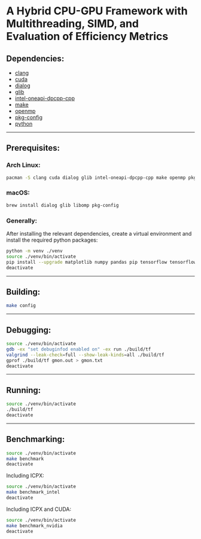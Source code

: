 # A Hybrid CPU-GPU Framework with Multithreading, SIMD, and Evaluation of Efficiency Metrics
## Dependencies:
- [clang](https://clang.llvm.org/)
- [cuda](https://developer.nvidia.com/cuda-zone)
- [dialog](https://invisible-island.net/dialog/)
- [glib](https://docs.gtk.org/glib/)
- [intel-oneapi-dpcpp-cpp](https://www.intel.com/content/www/us/en/developer/tools/oneapi/dpc-compiler.html)
- [make](https://www.gnu.org/software/make/)
- [openmp](https://openmp.llvm.org/)
- [pkg-config](https://freedesktop.org/wiki/Software/pkg-config/)
- [python](https://www.python.org/)
- - -
## Prerequisites:
### Arch Linux:
```bash
pacman -S clang cuda dialog glib intel-oneapi-dpcpp-cpp make openmp pkg-config python
```
### macOS:
```bash
brew install dialog glib libomp pkg-config
```
### Generally:
After installing the relevant dependencies, create a virtual environment and install the required python packages:
```bash
python -m venv ./venv
source ./venv/bin/activate
pip install --upgrade matplotlib numpy pandas pip tensorflow tensorflow_datasets
deactivate
```
- - -
## Building:
```bash
make config
```
- - -
## Debugging:
```bash
source ./venv/bin/activate
gdb -ex "set debuginfod enabled on" -ex run ./build/tf
valgrind --leak-check=full --show-leak-kinds=all ./build/tf
gprof ./build/tf gmon.out > gmon.txt
deactivate
```
- - -
## Running:
```bash
source ./venv/bin/activate
./build/tf
deactivate
```
- - -
## Benchmarking:
```bash
source ./venv/bin/activate
make benchmark
deactivate
```
Including ICPX:
```bash
source ./venv/bin/activate
make benchmark_intel
deactivate
```
Including ICPX and CUDA:
```bash
source ./venv/bin/activate
make benchmark_nvidia
deactivate
```
